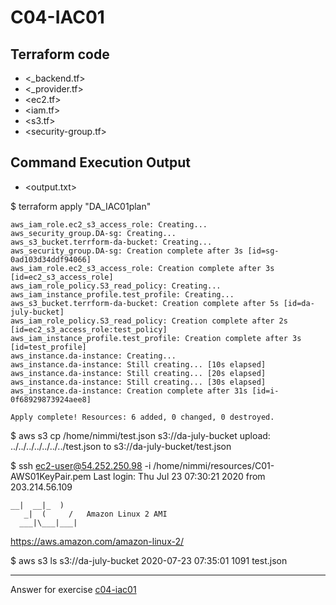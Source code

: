 # C04-IAC01

## Terraform code

- <_backend.tf>
- <_provider.tf>
- <ec2.tf>
- <iam.tf>
- <s3.tf>
- <security-group.tf>

## Command Execution Output

- <output.txt>

$ terraform apply "DA_IAC01plan"

```
aws_iam_role.ec2_s3_access_role: Creating...
aws_security_group.DA-sg: Creating...
aws_s3_bucket.terrform-da-bucket: Creating...
aws_security_group.DA-sg: Creation complete after 3s [id=sg-0ad103d34ddf94066]
aws_iam_role.ec2_s3_access_role: Creation complete after 3s [id=ec2_s3_access_role]
aws_iam_role_policy.S3_read_policy: Creating...
aws_iam_instance_profile.test_profile: Creating...
aws_s3_bucket.terrform-da-bucket: Creation complete after 5s [id=da-july-bucket]
aws_iam_role_policy.S3_read_policy: Creation complete after 2s [id=ec2_s3_access_role:test_policy]
aws_iam_instance_profile.test_profile: Creation complete after 3s [id=test_profile]
aws_instance.da-instance: Creating...
aws_instance.da-instance: Still creating... [10s elapsed]
aws_instance.da-instance: Still creating... [20s elapsed]
aws_instance.da-instance: Still creating... [30s elapsed]
aws_instance.da-instance: Creation complete after 31s [id=i-0f68929873924aee8]

Apply complete! Resources: 6 added, 0 changed, 0 destroyed.
```

$ aws s3 cp /home/nimmi/test.json s3://da-july-bucket upload: ../../../../../../../test.json to s3://da-july-bucket/test.json

$ ssh ec2-user@54.252.250.98 -i /home/nimmi/resources/C01-AWS01KeyPair.pem Last login: Thu Jul 23 07:30:21 2020 from 203.214.56.109

```
__|  __|_  )
   _|  (     /   Amazon Linux 2 AMI
  ___|\___|___|
```

<https://aws.amazon.com/amazon-linux-2/>

$ aws s3 ls s3://da-july-bucket 2020-07-23 07:35:01 1091 test.json

--------------------------------------------------------------------------------

Answer for exercise [c04-iac01](https://github.com/devopsacademyau/academy/blob/c41e824fb2a2c55e3a30b2371a87e3a7551b6741/classes/04class/exercises/c04-iac01/README.md)
